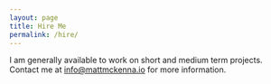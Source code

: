 ```yaml
---
layout: page
title: Hire Me
permalink: /hire/
---
```


I am generally available to work on short and medium term projects.  Contact me at [info@mattmckenna.io](info@mattmckenna.io) for more information.  